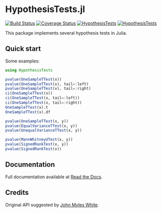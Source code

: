 HypothesisTests.jl
===========

[![Build Status](https://travis-ci.org/JuliaStats/HypothesisTests.jl.svg?branch=master)](https://travis-ci.org/JuliaStats/HypothesisTests.jl)
[![Coverage Status](https://coveralls.io/repos/JuliaStats/HypothesisTests.jl/badge.svg?branch=master)](https://coveralls.io/r/JuliaStats/HypothesisTests.jl?branch=master)
[![HypothesisTests](http://pkg.julialang.org/badges/HypothesisTests_0.3.svg)](http://pkg.julialang.org/?pkg=HypothesisTests&ver=0.3)
[![HypothesisTests](http://pkg.julialang.org/badges/HypothesisTests_0.4.svg)](http://pkg.julialang.org/?pkg=HypothesisTests&ver=0.4)

This package implements several hypothesis tests in Julia.

## Quick start

Some examples:

```julia
using HypothesisTests

pvalue(OneSampleTTest(x))
pvalue(OneSampleTTest(x), tail=:left)
pvalue(OneSampleTTest(x), tail=:right)
ci(OneSampleTTest(x))
ci(OneSampleTTest(x, tail=:left))
ci(OneSampleTTest(x, tail=:right))
OneSampleTTest(x).t
OneSampleTTest(x).df

pvalue(OneSampleTTest(x, y))
pvalue(EqualVarianceTTest(x, y))
pvalue(UnequalVarianceTTest(x, y))

pvalue(MannWhitneyUTest(x, y))
pvalue(SignedRankTest(x, y))
pvalue(SignedRankTest(x))
```

## Documentation

Full documentation available at [Read the Docs](http://hypothesistestsjl.readthedocs.org/en/latest/index.html).

## Credits

Original API suggested by [John Myles White](https://github.com/johnmyleswhite).
